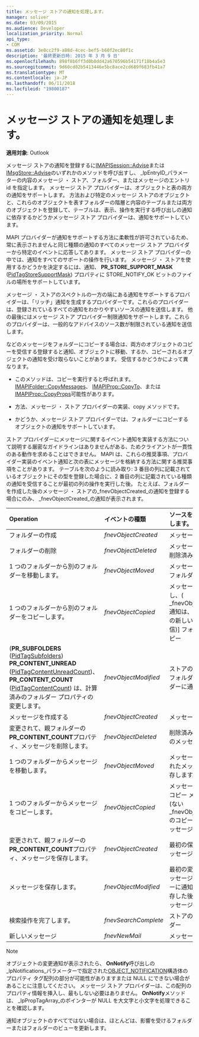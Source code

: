 ```yaml
---
title: メッセージ ストアの通知を処理します。
manager: soliver
ms.date: 03/09/2015
ms.audience: Developer
localization_priority: Normal
api_type:
- COM
ms.assetid: 3e0cc2f9-a88d-4cec-bef5-b60f2ec80f1c
description: '最終更新日時: 2015 年 3 月 9 日'
ms.openlocfilehash: 898f8b6ff3d0b0dd42a670596b54171f18b4a5e3
ms.sourcegitcommit: 9d60cd82b5413446e5bc8ace2cd689f683fb41a7
ms.translationtype: MT
ms.contentlocale: ja-JP
ms.lasthandoff: 06/11/2018
ms.locfileid: "19800187"
---
```

# <a name="handling-message-store-notification"></a>メッセージ ストアの通知を処理します。
  
**適用対象**: Outlook 
  
メッセージ ストアの通知を登録するに[IMAPISession::Advise](imapisession-advise.md)または[IMsgStore::Advise](imsgstore-advise.md)のいずれかのメソッドを呼び出すし、 _lpEntryID_パラメーターの内容のメッセージ ・ ストア、フォルダー、またはメッセージのエントリ id を指定します。 メッセージ ストア プロバイダーは、オブジェクトと表の両方の通知をサポートします。 方法および特定のメッセージ ストアのオブジェクトと、これらのオブジェクトを表すフォルダーの階層と内容のテーブルまたは両方のオブジェクトを登録して、テーブルは、表示、操作を実行する呼び出しの通知に依存するかどうかメッセージ ストア プロバイダーは、通知をサポートしています。 
  
MAPI プロバイダーが通知をサポートする方法に柔軟性が許可されているため、常に表示されませんと同じ種類の通知のすべてのメッセージ ストア プロバイダーから特定のイベントに応答してあります。 メッセージ ストア プロバイダーの中では、通知をすべてのサポートの操作を行います。 メッセージ ・ ストアを使用するかどうかを決定するには、通知、 **PR_STORE_SUPPORT_MASK** ([PidTagStoreSupportMask](pidtagstoresupportmask-canonical-property.md)) プロパティに STORE_NOTIFY_OK ビットのファイルの場所をサポートしています。
  
メッセージ ・ ストアのスペクトルの一方の端にある通知をサポートするプロバイダーは、「リッチ」通知を生成するプロバイダーです。これらのプロバイダーは、登録されているすべての通知をわかりやすいソースの通知を送信します。 他の最後にはメッセージ ストア プロバイダー制限通知をサポートします。これらのプロバイダーは、一般的なアドバイスのソース数が制限されている通知を送信します。 
  
などのメッセージをフォルダーにコピーする場合は、両方のオブジェクトのコピーを受信する登録すると通知、オブジェクトに移動、するか、コピーされるオブジェクトの通知を受け取らないことがあります。 受信するかどうかによって異なります。
  
- このメソッドは、コピーを実行すると呼ばれます。 [IMAPIFolder::CopyMessages](imapifolder-copymessages.md)、 [IMAPIProp::CopyTo](imapiprop-copyto.md)、または[IMAPIProp::CopyProps](imapiprop-copyprops.md)可能性があります。
    
- 方法、メッセージ ・ ストア プロバイダーの実装、copy メソッドです。
    
- かどうか、メッセージ ストア プロバイダーでは、フォルダーにコピーするオブジェクトの通知をサポートしています。
    
ストア プロバイダーにメッセージに関するイベント通知を実装する方法について説明する厳密なガイドラインはありませんがある、ためクライアントが一貫性のある動作を求めることはできません。 MAPI は、これらの推奨事項、プロバイダー実装のイベント通知と次の表にメッセージを格納する方法に関する推奨事項をことがあります。 テーブルを次のように読み取り: 3 番目の列に記載されているオブジェクトにその型を登録した場合に、2 番目の列に記載されている種類の通知を受信することが最初の列の操作を実行した後。 たとえば、フォルダーを作成した後のメッセージ ・ ストアの_fnevObjectCreated_の通知を登録する場合にのみ、 _fnevObjectCreated_の通知が表示されます。 
  
|**Operation**|**イベントの種類**|**ソースをアドバイスします。**|
|:-----|:-----|:-----|
|フォルダーの作成  <br/> | _fnevObjectCreated_ <br/> |メッセージ ・ ストア  <br/> |
|フォルダーの削除  <br/> | _fnevObjectDeleted_ <br/> |メッセージ ストアの削除済みフォルダー  <br/> |
|1 つのフォルダーから別のフォルダーを移動します。  <br/> | _fnevObjectMoved_ <br/> |メッセージ ストアのフォルダーの移動  <br/> |
|1 つのフォルダーから別のフォルダーをコピーします。  <br/> | _fnevObjectCopied_ <br/> |メッセージを格納し、( _fnevObjectCreated_通知は、フォルダーの新しいコピーを送信)] フォルダーをコピー  <br/> |
|(**PR_SUBFOLDERS** ([PidTagSubfolders](pidtagsubfolders-canonical-property.md)) **PR_CONTENT_UNREAD** ([PidTagContentUnreadCount](pidtagcontentunreadcount-canonical-property.md))、 **PR_CONTENT_COUNT** ([PidTagContentCount](pidtagcontentcount-canonical-property.md)) は、計算済みのフォルダー プロパティの変更します。  <br/> | _fnevObjectModified_ <br/> |ストアの変更されたフォルダー (親フォルダーに通知がない)  <br/> |
|メッセージを作成する  <br/> | _fnevObjectCreated_ <br/> |メッセージ ・ ストア  <br/> |
|変更されて、親フォルダーの**PR_CONTENT_COUNT**プロパティ、メッセージを削除します。  <br/> | _fnevObjectDeleted_ <br/> |削除済みメッセージのメッセージ ストア  <br/> |
|1 つのフォルダーからメッセージを移動します。  <br/> | _fnevObjectMoved_ <br/> |メッセージが移動されたメッセージを保存します。  <br/> |
|1 つのフォルダーからメッセージをコピーします。  <br/> | _fnevObjectCopied_ <br/> |メッセージのストア コピー メッセージ (ない_fnevObjectCreated_のコピーを新しいメッセージの通知)  <br/> |
|変更されて、親フォルダーの**PR_CONTENT_COUNT**プロパティ、メッセージを保存します。  <br/> | _fnevObjectCreated_ <br/> |最初の保存のみにメッセージ ・ ストア  <br/> |
|メッセージを保存します。  <br/> | _fnevObjectModified_ <br/> |最初の変更されたメッセージ (親フォルダーに通知がない) を保存した後の保存にメッセージ ・ ストア  <br/> |
|検索操作を完了します。  <br/> | _fnevSearchComplete_ <br/> |ストアの検索フォルダー  <br/> |
|新しいメッセージ  <br/> | _fnevNewMail_ <br/> |メッセージ ・ ストア  <br/> |
   
> [!NOTE]
> オブジェクトの変更通知が表示されたら、 **OnNotify**呼び出しの_lpNotifications_パラメーターで指定された[OBJECT_NOTIFICATION](object_notification.md)構造体のプロパティ タグ配列の部分が可能性がありますまたは NULL にできない場合があることに注意してください。 メッセージ ストア プロバイダーは、この配列のプロパティ情報を挿入し、最もしない必要はありません。 **OnNotify**メソッドは、 _lpPropTagArray_のポインターが NULL を大文字と小文字を処理できることを確認します。 
  
通知オブジェクトのすべてではない場合は、ほとんどは、影響を受けるフォルダーまたはフォルダーのビューを更新します。
  

